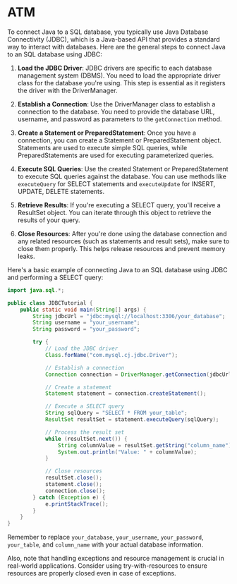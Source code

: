 # ATM
To connect Java to a SQL database, you typically use Java Database Connectivity (JDBC), which is a Java-based API that provides a standard way to interact with databases. Here are the general steps to connect Java to an SQL database using JDBC:

1. **Load the JDBC Driver**: JDBC drivers are specific to each database management system (DBMS). You need to load the appropriate driver class for the database you're using. This step is essential as it registers the driver with the DriverManager.

2. **Establish a Connection**: Use the DriverManager class to establish a connection to the database. You need to provide the database URL, username, and password as parameters to the `getConnection` method.

3. **Create a Statement or PreparedStatement**: Once you have a connection, you can create a Statement or PreparedStatement object. Statements are used to execute simple SQL queries, while PreparedStatements are used for executing parameterized queries.

4. **Execute SQL Queries**: Use the created Statement or PreparedStatement to execute SQL queries against the database. You can use methods like `executeQuery` for SELECT statements and `executeUpdate` for INSERT, UPDATE, DELETE statements.

5. **Retrieve Results**: If you're executing a SELECT query, you'll receive a ResultSet object. You can iterate through this object to retrieve the results of your query.

6. **Close Resources**: After you're done using the database connection and any related resources (such as statements and result sets), make sure to close them properly. This helps release resources and prevent memory leaks.

Here's a basic example of connecting Java to an SQL database using JDBC and performing a SELECT query:

```java
import java.sql.*;

public class JDBCTutorial {
    public static void main(String[] args) {
        String jdbcUrl = "jdbc:mysql://localhost:3306/your_database";
        String username = "your_username";
        String password = "your_password";

        try {
            // Load the JDBC driver
            Class.forName("com.mysql.cj.jdbc.Driver");

            // Establish a connection
            Connection connection = DriverManager.getConnection(jdbcUrl, username, password);

            // Create a statement
            Statement statement = connection.createStatement();

            // Execute a SELECT query
            String sqlQuery = "SELECT * FROM your_table";
            ResultSet resultSet = statement.executeQuery(sqlQuery);

            // Process the result set
            while (resultSet.next()) {
                String columnValue = resultSet.getString("column_name");
                System.out.println("Value: " + columnValue);
            }

            // Close resources
            resultSet.close();
            statement.close();
            connection.close();
        } catch (Exception e) {
            e.printStackTrace();
        }
    }
}
```

Remember to replace `your_database`, `your_username`, `your_password`, `your_table`, and `column_name` with your actual database information.

Also, note that handling exceptions and resource management is crucial in real-world applications. Consider using try-with-resources to ensure resources are properly closed even in case of exceptions.
